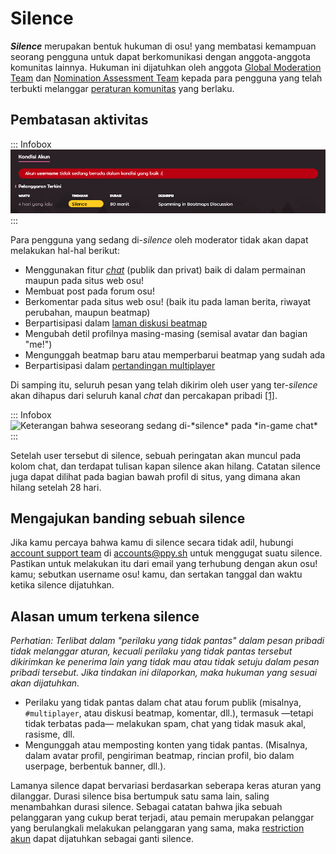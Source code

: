 # Silence

***Silence*** merupakan bentuk hukuman di osu! yang membatasi kemampuan seorang pengguna untuk dapat berkomunikasi dengan anggota-anggota komunitas lainnya. Hukuman ini dijatuhkan oleh anggota [Global Moderation Team](/wiki/People/The_Team/Global_Moderation_Team) dan [Nomination Assessment Team](/wiki/People/The_Team/Nomination_Assessment_Team) kepada para pengguna yang telah terbukti melanggar [peraturan komunitas](/wiki/Rules) yang berlaku.

## Pembatasan aktivitas

::: Infobox
![](img/ID-silence-profile.png "Contoh riwayat pelanggaran yang tertera pada laman profil")
:::

Para pengguna yang sedang di-*silence* oleh moderator tidak akan dapat melakukan hal-hal berikut:

- Menggunakan fitur [*chat*](/wiki/Chat_Console) (publik dan privat) baik di dalam permainan maupun pada situs web osu!
- Membuat post pada forum osu!
- Berkomentar pada situs web osu! (baik itu pada laman berita, riwayat perubahan, maupun beatmap)
- Berpartisipasi dalam [laman diskusi beatmap](/wiki/Beatmap_Discussion)
- Mengubah detil profilnya masing-masing (semisal avatar dan bagian "me!")
- Mengunggah beatmap baru atau memperbarui beatmap yang sudah ada
- Berpartisipasi dalam [pertandingan multiplayer](/wiki/Multi)

Di samping itu, seluruh pesan yang telah dikirim oleh user yang ter-*silence* akan dihapus dari seluruh kanal *chat* dan percakapan pribadi [[1]](https://blog.ppy.sh/post/38114063519/this-week-in-osu-5 "ppy blog").

::: Infobox
![](img/silence-ingame.png "Keterangan bahwa seseorang sedang di-*silence* pada *in-game chat*")
:::

Setelah user tersebut di silence, sebuah peringatan akan muncul pada kolom chat, dan terdapat tulisan kapan silence akan hilang. Catatan silence juga dapat dilihat pada bagian bawah profil di situs, yang dimana akan hilang setelah 28 hari.

## Mengajukan banding sebuah silence

Jika kamu percaya bahwa kamu di silence secara tidak adil, hubungi [account support team](/wiki/People/The_Team/Account_support_team#accounts@ppy.sh) di [accounts@ppy.sh](mailto:accounts@ppy.sh) untuk menggugat suatu silence. Pastikan untuk melakukan itu dari email yang terhubung dengan akun osu! kamu; sebutkan username osu! kamu, dan sertakan tanggal dan waktu ketika silence dijatuhkan.

## Alasan umum terkena silence

*Perhatian: Terlibat dalam "perilaku yang tidak pantas" dalam pesan pribadi tidak melanggar aturan, kecuali perilaku yang tidak pantas tersebut dikirimkan ke penerima lain yang tidak mau atau tidak setuju dalam pesan pribadi tersebut. Jika tindakan ini dilaporkan, maka hukuman yang sesuai akan dijatuhkan.*

- Perilaku yang tidak pantas dalam chat atau forum publik (misalnya, `#multiplayer`, atau diskusi beatmap, komentar, dll.), termasuk —tetapi tidak terbatas pada— melakukan spam, chat yang tidak masuk akal, rasisme, dll.
- Mengunggah atau memposting konten yang tidak pantas. (Misalnya, dalam avatar profil, pengiriman beatmap, rincian profil, bio dalam userpage, berbentuk banner, dll.).

Lamanya silence dapat bervariasi berdasarkan seberapa keras aturan yang dilanggar. Durasi silence bisa bertumpuk satu sama lain, saling menambahkan durasi silence. Sebagai catatan bahwa jika sebuah pelanggaran yang cukup berat terjadi, atau pemain merupakan pelanggar yang berulangkali melakukan pelanggaran yang sama, maka [restriction akun](/wiki/Help_Centre/Account_Restrictions) dapat dijatuhkan sebagai ganti silence.
